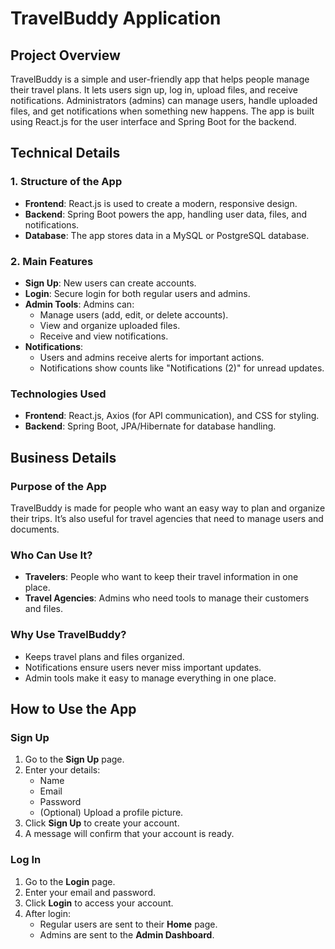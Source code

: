# TravelBuddy Application

## Project Overview
TravelBuddy is a simple and user-friendly app that helps people manage their travel plans. It lets users sign up, log in, upload files, and receive notifications. Administrators (admins) can manage users, handle uploaded files, and get notifications when something new happens. The app is built using React.js for the user interface and Spring Boot for the backend.

## Technical Details

### 1. Structure of the App
- **Frontend**: React.js is used to create a modern, responsive design.
- **Backend**: Spring Boot powers the app, handling user data, files, and notifications.
- **Database**: The app stores data in a MySQL or PostgreSQL database.

### 2. Main Features
- **Sign Up**: New users can create accounts.
- **Login**: Secure login for both regular users and admins.
- **Admin Tools**: Admins can:
  - Manage users (add, edit, or delete accounts).
  - View and organize uploaded files.
  - Receive and view notifications.
- **Notifications**:
  - Users and admins receive alerts for important actions.
  - Notifications show counts like "Notifications (2)" for unread updates.

### Technologies Used
- **Frontend**: React.js, Axios (for API communication), and CSS for styling.
- **Backend**: Spring Boot, JPA/Hibernate for database handling.

## Business Details

### Purpose of the App
TravelBuddy is made for people who want an easy way to plan and organize their trips. It’s also useful for travel agencies that need to manage users and documents.

### Who Can Use It?
- **Travelers**: People who want to keep their travel information in one place.
- **Travel Agencies**: Admins who need tools to manage their customers and files.

### Why Use TravelBuddy?
- Keeps travel plans and files organized.
- Notifications ensure users never miss important updates.
- Admin tools make it easy to manage everything in one place.

## How to Use the App

### Sign Up
1. Go to the **Sign Up** page.
2. Enter your details:
   - Name
   - Email
   - Password
   - (Optional) Upload a profile picture.
3. Click **Sign Up** to create your account.
4. A message will confirm that your account is ready.

### Log In
1. Go to the **Login** page.
2. Enter your email and password.
3. Click **Login** to access your account.
4. After login:
   - Regular users are sent to their **Home** page.
   - Admins are sent to the **Admin Dashboard**.
